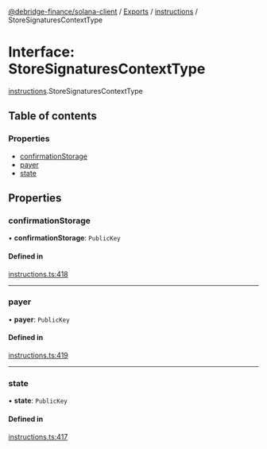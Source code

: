 [@debridge-finance/solana-client](../README.md) / [Exports](../modules.md) / [instructions](../modules/instructions.md) / StoreSignaturesContextType

# Interface: StoreSignaturesContextType

[instructions](../modules/instructions.md).StoreSignaturesContextType

## Table of contents

### Properties

- [confirmationStorage](instructions.StoreSignaturesContextType.md#confirmationstorage)
- [payer](instructions.StoreSignaturesContextType.md#payer)
- [state](instructions.StoreSignaturesContextType.md#state)

## Properties

### confirmationStorage

• **confirmationStorage**: `PublicKey`

#### Defined in

[instructions.ts:418](https://github.com/debridge-finance/solana-contracts-client/blob/1b61583/src/instructions.ts#L418)

___

### payer

• **payer**: `PublicKey`

#### Defined in

[instructions.ts:419](https://github.com/debridge-finance/solana-contracts-client/blob/1b61583/src/instructions.ts#L419)

___

### state

• **state**: `PublicKey`

#### Defined in

[instructions.ts:417](https://github.com/debridge-finance/solana-contracts-client/blob/1b61583/src/instructions.ts#L417)
